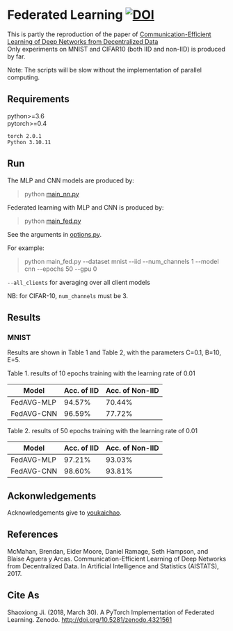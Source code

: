 # Federated Learning [![DOI](https://zenodo.org/badge/DOI/10.5281/zenodo.4321561.svg)](https://doi.org/10.5281/zenodo.4321561)

This is partly the reproduction of the paper of [Communication-Efficient Learning of Deep Networks from Decentralized Data](https://arxiv.org/abs/1602.05629)   
Only experiments on MNIST and CIFAR10 (both IID and non-IID) is produced by far.

Note: The scripts will be slow without the implementation of parallel computing. 

## Requirements
python>=3.6  
pytorch>=0.4

```
torch 2.0.1
Python 3.10.11
```

## Run

The MLP and CNN models are produced by:
> python [main_nn.py](main_nn.py)

Federated learning with MLP and CNN is produced by:
> python [main_fed.py](main_fed.py)

See the arguments in [options.py](utils/options.py). 

For example:
> python main_fed.py --dataset mnist --iid --num_channels 1 --model cnn --epochs 50 --gpu 0  

`--all_clients` for averaging over all client models

NB: for CIFAR-10, `num_channels` must be 3.

## Results
### MNIST
Results are shown in Table 1 and Table 2, with the parameters C=0.1, B=10, E=5.

Table 1. results of 10 epochs training with the learning rate of 0.01

| Model     | Acc. of IID | Acc. of Non-IID|
| -----     | -----       | ----           |
| FedAVG-MLP|  94.57%     | 70.44%         |
| FedAVG-CNN|  96.59%     | 77.72%         |

Table 2. results of 50 epochs training with the learning rate of 0.01

| Model     | Acc. of IID | Acc. of Non-IID|
| -----     | -----       | ----           |
| FedAVG-MLP| 97.21%      | 93.03%         |
| FedAVG-CNN| 98.60%      | 93.81%         |


## Ackonwledgements
Acknowledgements give to [youkaichao](https://github.com/youkaichao).

## References
McMahan, Brendan, Eider Moore, Daniel Ramage, Seth Hampson, and Blaise Aguera y Arcas. Communication-Efficient Learning of Deep Networks from Decentralized Data. In Artificial Intelligence and Statistics (AISTATS), 2017.

## Cite As
Shaoxiong Ji. (2018, March 30). A PyTorch Implementation of Federated Learning. Zenodo. http://doi.org/10.5281/zenodo.4321561


